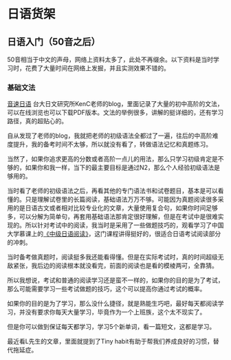 #  日语货架

##  日语入门（50音之后）

50音相当于中文的声母，网络上资料太多了，此处不再缀余。以下资料是当时学习时，花费了大量时间在网络上发掘，并且实测效果不错的。

###  基础文法
[音速日语](https://jp.sonic-learning.com/) 台大日文研究所KenC老师的blog，里面记录了大量的初中高阶的文法，可以在线浏览也可以下载PDF版本。文法的举例很多，讲解的挺详细的，还有学习路径，真的超贴心的。

自从发现了老师的blog，我就把老师的初级语法全都过了一遍，往后的中高阶难度提升，我的备考时间不太够，所以就没有看了，转做语法记忆和真题练习。

当然了，如果你追求更高的分数或者高阶一点儿的用法，那么只学习初级肯定是不够的，如果你和我一样，当下的最主要目标是通过N2，那么个人经验初级语法是够用的。

当时看了老师的初级语法之后，再看其他的专门语法书和试卷题目，基本是可以看懂的。只是理解试卷里的长篇阅读，基础语法万万不够。可能因为真题阅读很多采用的是日语古文或者相对比较专业化的文章，大量使用复合句，如果你时间足够多，可以分解为简单句，再套用基础语法那肯定很好理解，但是在考试中是很难实现的。所以针对考试中的阅读，我当时是采用了一些做题技巧的，观看学习了中国大学慕课上的[《中级日语阅读》](https://www.icourse163.org/course/CCSFDX-1205895804)，这门课程讲得挺好的，很适合日语考试阅读部分的冲刺。

当时备考做真题时，阅读挺多我还能看得懂。但是在实际考试时，真的时间超级无敌紧张，我后边的阅读根本就没看完，前面的阅读也是看的模棱两可，全靠猜。

所以我想说，考试和普通的阅读学习还是蛮不一样的，如果你的目的是为了考试，那么可能需要学习一些考试做题的技巧，这个可以提高你通过考试的概率。

如果你的目的是为了学习，那么没什么捷径，就是熟能生巧吧，最好每天都阅读学习，并没有要求你每天大量学习，毕竟作为一个上班族，这个太不现实了。

但是你可以做到保证每天都学习，学习5个新单词，看一篇短文，这都是学习。

最近看L先生的文章，里面就提到了Tiny habit有助于帮我们养成良好的习惯，替代拖延症。

